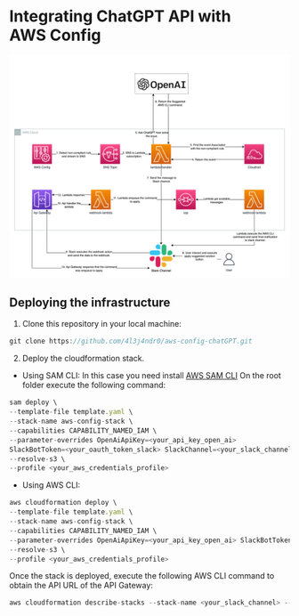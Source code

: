 # Integrating ChatGPT API with AWS Config

![](diagram.png)

## Deploying the infrastructure

1. Clone this repository in your local machine:

```javascript
git clone https://github.com/4l3j4ndr0/aws-config-chatGPT.git
```

2. Deploy the cloudformation stack.

- Using SAM CLI: In this case you need install [AWS SAM CLI](http://docs.aws.amazon.com/serverless-application-model/latest/developerguide/install-sam-cli.html "SAM CLI")
  On the root folder execute the following command:

```javascript
sam deploy \
--template-file template.yaml \
--stack-name aws-config-stack \
--capabilities CAPABILITY_NAMED_IAM \
--parameter-overrides OpenAiApiKey=<your_api_key_open_ai>
SlackBotToken=<your_oauth_token_slack> SlackChannel=<your_slack_channel> \
--resolve-s3 \
--profile <your_aws_credentials_profile>
```

- Using AWS CLI:

```javascript
aws cloudformation deploy \
--template-file template.yaml \
--stack-name aws-config-stack \
--capabilities CAPABILITY_NAMED_IAM \
--parameter-overrides OpenAiApiKey=<your_api_key_open_ai> SlackBotToken=<your_oauth_token_slack> SlackChannel=<your_slack_channel> \
--resolve-s3 \
--profile <your_aws_credentials_profile>
```

Once the stack is deployed, execute the following AWS CLI command to obtain the API URL of the API Gateway:

```javascript
aws cloudformation describe-stacks --stack-name <your_slack_channel> --query 'Stacks[0].Outputs[?OutputKey==`ApiUrl`].OutputValue' --output text --profile sso-personal
```
